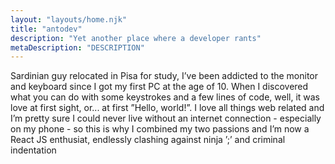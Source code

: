 ```yaml
---
layout: "layouts/home.njk"
title: "antodev"
description: "Yet another place where a developer rants"
metaDescription: "DESCRIPTION"
---
```

Sardinian guy relocated in Pisa for study, I’ve been addicted to the monitor and keyboard since I got my first PC at the age of 10. When I discovered what you can do with some keystrokes and a few lines of code, well, it was love at first sight, or... at first ”Hello, world!”. I love all things web related and I’m pretty sure I could never live without an  internet connection - especially on my phone - so this is why I combined my two passions and I’m now a React JS enthusiat, endlessly clashing against ninja ’;’ and criminal indentation